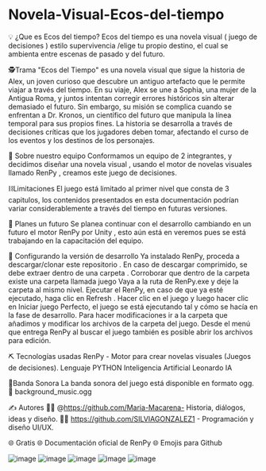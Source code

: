 # Novela-Visual-Ecos-del-tiempo
💡 ¿Que es Ecos del tiempo?
Ecos del tiempo es una novela visual ( juego de decisiones ) estilo supervivencia /elige tu propio destino, el cual se ambienta entre escenas de pasado y del futuro.

🕵️Trama
"Ecos del Tiempo" es una novela visual que sigue la historia de Alex, un joven curioso que descubre un antiguo artefacto que le permite viajar a través del tiempo. En su viaje, Alex se une a Sophia, una mujer de la Antigua Roma, y juntos intentan corregir errores históricos sin alterar demasiado el futuro. Sin embargo, su misión se complica cuando se enfrentan a Dr. Kronos, un científico del futuro que manipula la línea temporal para sus propios fines. La historia se desarrolla a través de decisiones críticas que los jugadores deben tomar, afectando el curso de los eventos y los destinos de los personajes.

🏁 Sobre nuestro equipo
Conformamos un equipo de 2 integrantes, y decidimos diseñar una novela visual , usando el motor de novelas visuales llamado RenPy , creamos este juego de decisiones.

⛓️Limitaciones
El juego está limitado al primer nivel que consta de 3 capitulos, los contenidos presentados en esta documentación podrían variar considerablemente a través del tiempo en futuras versiones.

🚀 Planes un futuro
Se planea continuar con el desarrollo cambiando en un futuro el motor RenPy por Unity , esto aún está en veremos pues se está trabajando en la capacitación del equipo.

🏁 Configurando la versión de desarrollo
Ya instalado RenPy, proceda a descargar/clonar este repositorio .
En caso de descargar comprimido, se debe extraer dentro de una carpeta .
Corroborar que dentro de la carpeta existe una carpeta llamada juego
Vaya a la ruta de RenPy.exe y deje la carpeta al mismo nivel.
Ejecutar el RenPy, en caso de que ya esté ejecutado, haga clic en Refresh .
Hacer clic en el juego y luego hacer clic en Iniciar juego
Perfecto, el juego se está ejecutando tal y cómo se hacía en la fase de desarrollo.
Para hacer modificaciones ir a la carpeta que añadimos y modificar los archivos de la carpeta del juego.
Desde el menú que entrega RenPy al buscar el juego también es posible abrir los archivos para edición.

⛏️ Tecnologías usadas
RenPy - Motor para crear novelas visuales (Juegos de decisiones).
Lenguaje PYTHON
Inteligencia Artificial Leonardo IA

🎼Banda Sonora
La banda sonora del juego está disponible en formato ogg.
🎤 background_music.ogg

✍️ Autores
👨‍🎓 @https://github.com/Maria-Macarena- Historia, diálogos, ideas y diseño.
👨‍🎓 https://github.com/SILVIAGONZALEZ1 - Programación y diseño UI/UX.


🌐 Gratis
🌐 Documentación oficial de RenPy
🌐 Emojis para Github


![image](https://github.com/SILVIAGONZALEZ1/Novela-Visual-Ecos-del-tiempo/assets/105380047/3e5f03ea-7e30-487c-947f-86e2e021dea2)
![image](https://github.com/SILVIAGONZALEZ1/Novela-Visual-Ecos-del-tiempo/assets/105380047/2db3cc5a-f3ed-43c0-a2d5-31e1dfa1a060)
![image](https://github.com/SILVIAGONZALEZ1/Novela-Visual-Ecos-del-tiempo/assets/105380047/83755011-4ea8-49cb-a41b-854894cac424)
![image](https://github.com/SILVIAGONZALEZ1/Novela-Visual-Ecos-del-tiempo/assets/105380047/47b3f02b-ccde-45fd-b735-62fd3072b80b)
![image](https://github.com/SILVIAGONZALEZ1/Novela-Visual-Ecos-del-tiempo/assets/105380047/f5c361f5-c126-4738-a051-1197cc06ce2d)



